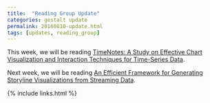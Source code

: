 ```yaml
---
title:  "Reading Group Update"
categories: gestalt update
permalink: 20160810-update.html
tags: [updates, reading_group]
---
```


This week, we will be reading [TimeNotes: A Study on Effective Chart Visualization and
Interaction Techniques for Time-Series Data](https://www.computer.org/csdl/trans/tg/preprint/07192735.pdf). 

Next week, we will be reading [An Efficient Framework for Generating
Storyline Visualizations from Streaming Data](https://www.computer.org/csdl/trans/tg/preprint/07015617.pdf).

{% include links.html %}